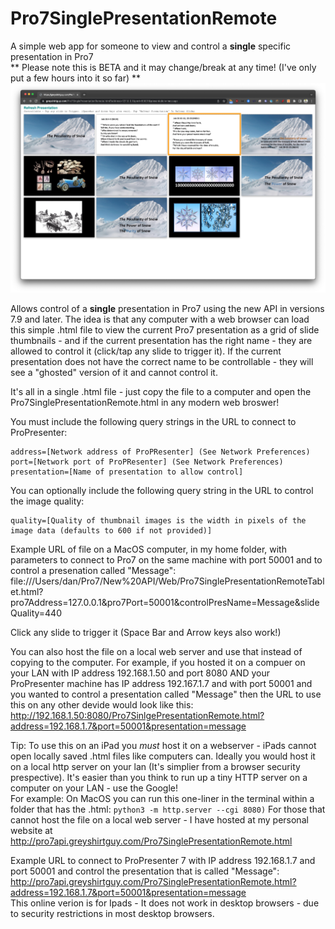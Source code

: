 # Pro7SinglePresentationRemote
A simple web app for someone to view and control a **single** specific presentation in Pro7  
** Please note this is BETA and it may change/break at any time! (I've only put a few hours into it so far) **
![Screenshot](Screenshot.png)

Allows control of a **single** presentation in Pro7 using the new API in versions 7.9 and later.
The idea is that any computer with a web browser can load this simple .html file to view the current Pro7 presentation as a grid of slide thumbnails - and if the current presentation has the right name - they are allowed to control it (click/tap any slide to trigger it).
If the current presentation does not have the correct name to be controllable - they will see a "ghosted" version of it and cannot control it.

It's all in a single .html file - just copy the file to a computer and open the Pro7SinglePresentationRemote.html in any modern web broswer!

You must include the following query strings in the URL to connect to ProPresenter:
```
address=[Network address of ProPResenter] (See Network Preferences)
port=[Network port of ProPResenter] (See Network Preferences)
presentation=[Name of presentation to allow control]
```

You can optionally include the following query string in the URL to control the image quality:
```
quality=[Quality of thumbnail images is the width in pixels of the image data (defaults to 600 if not provided)]
```

Example URL of file on a MacOS computer, in my home folder, with parameters to connect to Pro7 on the same machine with port 50001 and to control a presenation called "Message":  
file:///Users/dan/Pro7/New%20API/Web/Pro7SinglePresentationRemoteTablet.html?pro7Address=127.0.0.1&pro7Port=50001&controlPresName=Message&slideQuality=440

Click any slide to trigger it (Space Bar and Arrow keys also work!)


You can also host the file on a local web server and use that instead of copying to the computer.
For example, if you hosted it on a compuer on your LAN with IP address 192.168.1.50 and port 8080 AND your ProPresenter machine has IP address 192.167.1.7 and with port 50001 and you wanted to control a presentation called "Message" then the URL to use this on any other devide would look like this:  
http://192.168.1.50:8080/Pro7SinlgePresentationRemote.html?address=192.168.1.7&port=50001&presentation=message  

Tip: To use this on an iPad you *must* host it on a webserver - iPads cannot open locally saved .html files like computers can.
Ideally you would host it on a local http server on your lan (It's simplier from a browser security prespective).
It's easier than you think to run up a tiny HTTP server on a computer on your LAN - use the Google!  
For example: On MacOS you can run this one-liner in the terminal within a folder that has the .html: `python3 -m http.server --cgi 8080)`
For those that cannot host the file on a local web server - I have hosted at my personal website at http://pro7api.greyshirtguy.com/Pro7SinglePresentationRemote.html  

Example URL to connect to ProPresenter 7 with IP address 192.168.1.7 and port 50001 and control the presentation that is called "Message":  
http://pro7api.greyshirtguy.com/Pro7SinglePresentationRemote.html?address=192.168.1.7&port=50001&presentation=message  
This online verion is for Ipads - It does not work in desktop browsers - due to security restrictions in most desktop browsers.
